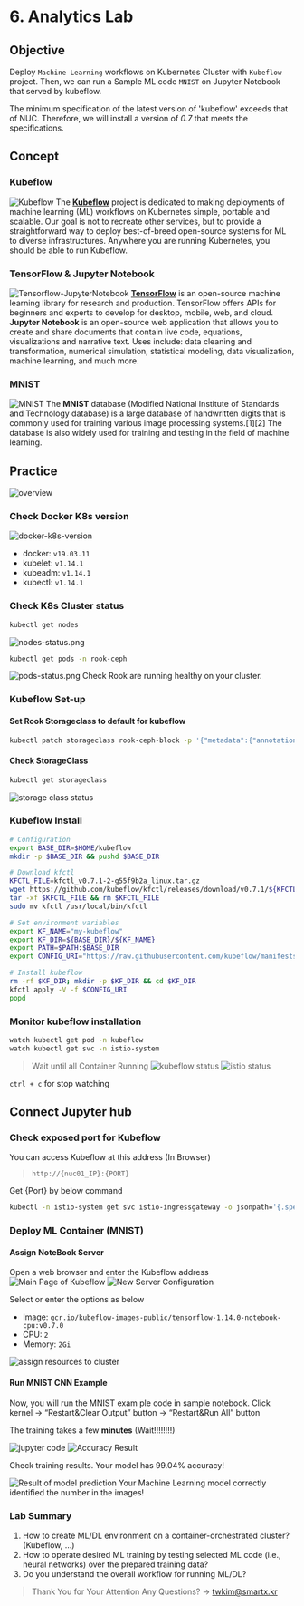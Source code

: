 # 6. Analytics Lab

## Objective

Deploy `Machine Learning` workflows on Kubernetes Cluster with `Kubeflow` project. Then, we can run a Sample ML code `MNIST` on Jupyter Notebook that served by kubeflow.

The minimum specification of the latest version of 'kubeflow' exceeds that of NUC. Therefore, we will install a version of *0.7* that meets the specifications.

## Concept

### Kubeflow

![Kubeflow](img/kubeflow.png)
The [**Kubeflow**](https://www.kubeflow.org/) project is dedicated to making deployments of machine learning (ML) workflows on Kubernetes simple, portable and scalable. Our goal is not to recreate other services, but to provide a straightforward way to deploy best-of-breed open-source systems for ML to diverse infrastructures. Anywhere you are running Kubernetes, you should be able to run Kubeflow.

### TensorFlow & Jupyter Notebook

![Tensorflow-JupyterNotebook](img/tensorflow-jupyter.png)
[**TensorFlow**](https://github.com/tensorflow/tensorflow) is an open-source machine learning library for research and production. TensorFlow offers APIs for beginners and experts to develop for desktop, mobile, web, and cloud.
**Jupyter Notebook** is an open-source web application that allows you to create and share documents that contain live code, equations, visualizations and narrative text. Uses include: data cleaning and transformation, numerical simulation, statistical modeling, data visualization, machine learning, and much more.

### MNIST

![MNIST](img/mnist.png)
The **MNIST** database (Modified National Institute of Standards and Technology database) is a large database of handwritten digits that is commonly used for training various image processing systems.[1][2] The database is also widely used for training and testing in the field of machine learning.

## Practice

![overview](img/overview.png)

### Check Docker K8s version

![docker-k8s-version](img/docker-k8s-version.png)

- docker: `v19.03.11`
- kubelet: `v1.14.1`
- kubeadm: `v1.14.1`
- kubectl: `v1.14.1`

### Check K8s Cluster status

```bash
kubectl get nodes
```

![nodes-status.png](img/nodes-status.png)

```bash
kubectl get pods -n rook-ceph
```

![pods-status.png](img/pods-status.png)
Check Rook are running healthy on your cluster.

### Kubeflow Set-up

#### Set Rook Storageclass to default for kubeflow

```bash
kubectl patch storageclass rook-ceph-block -p '{"metadata":{"annotations":{"storageclass.kubernetes.io/is-default-class":"true"}}}'
```

#### Check StorageClass

```bash
kubectl get storageclass
```

![storage class status](img/storagclass.png)

### Kubeflow Install

```bash
# Configuration
export BASE_DIR=$HOME/kubeflow
mkdir -p $BASE_DIR && pushd $BASE_DIR

# Download kfctl
KFCTL_FILE=kfctl_v0.7.1-2-g55f9b2a_linux.tar.gz
wget https://github.com/kubeflow/kfctl/releases/download/v0.7.1/${KFCTL_FILE}
tar -xf $KFCTL_FILE && rm $KFCTL_FILE
sudo mv kfctl /usr/local/bin/kfctl

# Set environment variables
export KF_NAME="my-kubeflow"
export KF_DIR=${BASE_DIR}/${KF_NAME}
export PATH=$PATH:$BASE_DIR
export CONFIG_URI="https://raw.githubusercontent.com/kubeflow/manifests/v0.7-branch/kfdef/kfctl_k8s_istio.0.7.0.yaml"

# Install kubeflow
rm -rf $KF_DIR; mkdir -p $KF_DIR && cd $KF_DIR
kfctl apply -V -f $CONFIG_URI
popd
```

### Monitor kubeflow installation

```bash
watch kubectl get pod -n kubeflow
watch kubectl get svc -n istio-system
```

> Wait until all Container Running
![kubeflow status](img/watch-kubeflow.png)
![istio status](img/watch-istio.png)

`ctrl + c` for stop watching

## Connect Jupyter hub

### Check exposed port for Kubeflow

You can access Kubeflow at this address (In Browser)

> `http://{nuc01_IP}:{PORT}`

Get {Port} by below command

```bash
kubectl -n istio-system get svc istio-ingressgateway -o jsonpath='{.spec.ports[?(@.name=="http2")].nodePort}'
```

### Deploy ML Container (MNIST)

#### Assign NoteBook Server

Open a web browser and enter the Kubeflow address
![Main Page of Kubeflow](img/kubeflow-main.png)
![New Server Configuration](img/new-server.png)

Select or enter the options as below

- Image: `gcr.io/kubeflow-images-public/tensorflow-1.14.0-notebook-cpu:v0.7.0`
- CPU: `2`
- Memory: `2Gi`

![assign resources to cluster](img/kubeflow-assign.png)

#### Run MNIST CNN Example

Now, you will run the MNIST exam
ple code in sample notebook.
Click kernel -> “Restart&Clear Output” button -> “Restart&Run All” button

The training takes a few **minutes** (Wait!!!!!!!!)

![jupyter code](img/jupyter-1.png)
![Accuracy Result](img/jupyter-2.png)

Check training results. Your model has 99.04% accuracy!

![Result of model prediction](img/jupyter-3.png)
Your Machine Learning model correctly identified the number in the images!

### Lab Summary

1. How to create ML/DL environment on a container-orchestrated cluster? (Kubeflow, …)
2. How to operate desired ML training by testing selected ML code (i.e., neural networks) over the prepared training data?
3. Do you understand the overall workflow for running ML/DL?

> Thank You for Your Attention Any Questions? -> twkim@smartx.kr